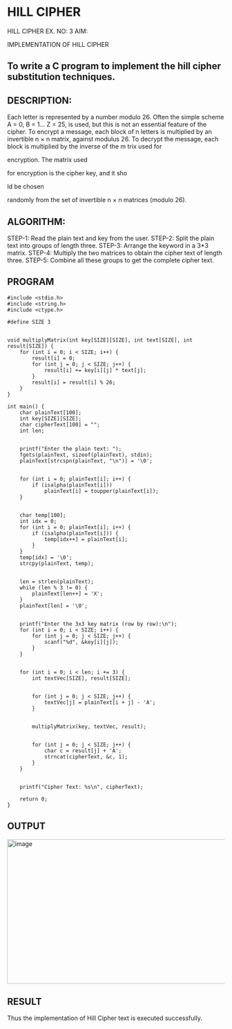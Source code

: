 # HILL CIPHER
HILL CIPHER
EX. NO: 3 AIM:
 

IMPLEMENTATION OF HILL CIPHER
 
## To write a C program to implement the hill cipher substitution techniques.

## DESCRIPTION:

Each letter is represented by a number modulo 26. Often the simple scheme A = 0, B
= 1... Z = 25, is used, but this is not an essential feature of the cipher. To encrypt a message, each block of n letters is  multiplied by an invertible n × n matrix, against modulus 26. To
decrypt the message, each block is multiplied by the inverse of the m trix used for
 
encryption. The matrix used
 
for encryption is the cipher key, and it sho
 
ld be chosen
 
randomly from the set of invertible n × n matrices (modulo 26).


## ALGORITHM:

STEP-1: Read the plain text and key from the user. STEP-2: Split the plain text into groups of length three. STEP-3: Arrange the keyword in a 3*3 matrix.
STEP-4: Multiply the two matrices to obtain the cipher text of length three.
STEP-5: Combine all these groups to get the complete cipher text.

## PROGRAM 
```
#include <stdio.h>
#include <string.h>
#include <ctype.h>

#define SIZE 3  


void multiplyMatrix(int key[SIZE][SIZE], int text[SIZE], int result[SIZE]) {
    for (int i = 0; i < SIZE; i++) {
        result[i] = 0;
        for (int j = 0; j < SIZE; j++) {
            result[i] += key[i][j] * text[j];
        }
        result[i] = result[i] % 26;
    }
}

int main() {
    char plainText[100];
    int key[SIZE][SIZE];
    char cipherText[100] = "";
    int len;

  
    printf("Enter the plain text: ");
    fgets(plainText, sizeof(plainText), stdin);
    plainText[strcspn(plainText, "\n")] = '\0';

 
    for (int i = 0; plainText[i]; i++) {
        if (isalpha(plainText[i]))
            plainText[i] = toupper(plainText[i]);
    }

  
    char temp[100];
    int idx = 0;
    for (int i = 0; plainText[i]; i++) {
        if (isalpha(plainText[i])) {
            temp[idx++] = plainText[i];
        }
    }
    temp[idx] = '\0';
    strcpy(plainText, temp);

  
    len = strlen(plainText);
    while (len % 3 != 0) {
        plainText[len++] = 'X';
    }
    plainText[len] = '\0';

  
    printf("Enter the 3x3 key matrix (row by row):\n");
    for (int i = 0; i < SIZE; i++) {
        for (int j = 0; j < SIZE; j++) {
            scanf("%d", &key[i][j]);
        }
    }

   
    for (int i = 0; i < len; i += 3) {
        int textVec[SIZE], result[SIZE];

    
        for (int j = 0; j < SIZE; j++) {
            textVec[j] = plainText[i + j] - 'A';
        }

    
        multiplyMatrix(key, textVec, result);

     
        for (int j = 0; j < SIZE; j++) {
            char c = result[j] + 'A';
            strncat(cipherText, &c, 1);
        }
    }

 
    printf("Cipher Text: %s\n", cipherText);

    return 0;
}
```
## OUTPUT
<img width="718" height="335" alt="image" src="https://github.com/user-attachments/assets/1a80e89c-5e7e-4336-a2d0-396274d5b6b9" />

## RESULT
Thus the implementation of Hill Cipher text is executed successfully.
